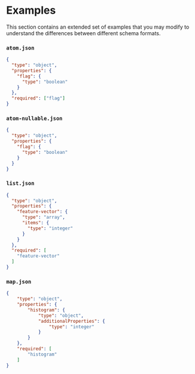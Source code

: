 # Examples

This section contains an extended set of examples that you may modify to
understand the differences between different schema formats.

### `atom.json`

```json
{
  "type": "object",
  "properties": {
    "flag": {
      "type": "boolean"
    }
  },
  "required": ["flag"]
}
```

### `atom-nullable.json`

```json
{
  "type": "object",
  "properties": {
    "flag": {
      "type": "boolean"
    }
  }
}
```

### `list.json`

```json
{
  "type": "object",
  "properties": {
    "feature-vector": {
      "type": "array",
      "items": {
        "type": "integer"
      }
    }
  },
  "required": [
    "feature-vector"
  ]
}
```

### `map.json`

```json
{
    "type": "object",
    "properties": {
        "histogram": {
            "type": "object",
            "additionalProperties": {
                "type": "integer"
            }
        }
    },
    "required": [
        "histogram"
    ]
}
```
